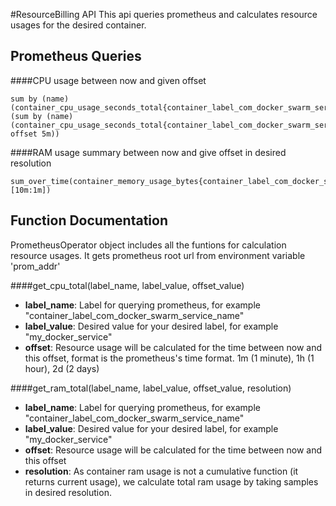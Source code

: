#ResourceBilling API
This api queries prometheus and calculates resource usages for the desired container.

## Prometheus Queries
####CPU usage between now and given offset 
```
sum by (name) (container_cpu_usage_seconds_total{container_label_com_docker_swarm_service_name=~".*yves_sc_tlsnr.*"})-(sum by (name) (container_cpu_usage_seconds_total{container_label_com_docker_swarm_service_name=~".*yves_sc_tlsnr.*"} offset 5m))
```
####RAM usage summary between now and give offset in desired resolution
```
sum_over_time(container_memory_usage_bytes{container_label_com_docker_swarm_service_name="yves_sc_tlsnr"}[10m:1m]) 
```

## Function Documentation
PrometheusOperator object includes all the funtions for calculation resource usages.
It gets prometheus root url from environment variable 'prom_addr'


####get_cpu_total(label_name, label_value, offset_value)
- **label_name**: Label for querying prometheus, for example "container_label_com_docker_swarm_service_name"
- **label_value**: Desired value for your desired label, for example "my_docker_service"
- **offset**: Resource usage will be calculated for the time between now and this offset,
format is the prometheus's time format. 1m (1 minute), 1h (1 hour), 2d (2 days)

####get_ram_total(label_name, label_value, offset_value, resolution)
- **label_name**: Label for querying prometheus, for example "container_label_com_docker_swarm_service_name"
- **label_value**: Desired value for your desired label, for example "my_docker_service"
- **offset**: Resource usage will be calculated for the time between now and this offset
- **resolution**: As container ram usage is not a cumulative function (it returns current usage),
 we calculate total ram usage by taking samples in desired resolution. 

